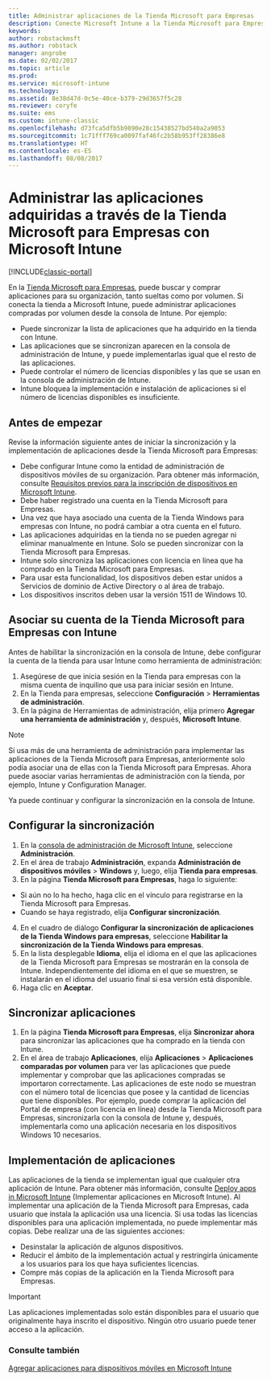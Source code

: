 ```yaml
---
title: Administrar aplicaciones de la Tienda Microsoft para Empresas
description: Conecte Microsoft Intune a la Tienda Microsoft para Empresas si quiere administrar e implementar aplicaciones adquiridas por volumen desde la consola de Intune.
keywords: 
author: robstackmsft
ms.author: robstack
manager: angrobe
ms.date: 02/02/2017
ms.topic: article
ms.prod: 
ms.service: microsoft-intune
ms.technology: 
ms.assetid: 8e38d47d-0c5e-40ce-b379-29d3657f5c28
ms.reviewer: coryfe
ms.suite: ems
ms.custom: intune-classic
ms.openlocfilehash: d73fca5dfb5b9890e28c15438527bd540a2a9853
ms.sourcegitcommit: 1c71fff769ca0097faf46fc2b58b953ff28386e8
ms.translationtype: HT
ms.contentlocale: es-ES
ms.lasthandoff: 08/08/2017
---
```

# <a name="manage-apps-you-purchased-from-the-microsoft-store-for-business-with-microsoft-intune"></a>Administrar las aplicaciones adquiridas a través de la Tienda Microsoft para Empresas con Microsoft Intune

[!INCLUDE[classic-portal](../includes/classic-portal.md)]

En la [Tienda Microsoft para Empresas](https://www.microsoft.com/business-store), puede buscar y comprar aplicaciones para su organización, tanto sueltas como por volumen. Si conecta la tienda a Microsoft Intune, puede administrar aplicaciones compradas por volumen desde la consola de Intune. Por ejemplo:
* Puede sincronizar la lista de aplicaciones que ha adquirido en la tienda con Intune.
* Las aplicaciones que se sincronizan aparecen en la consola de administración de Intune, y puede implementarlas igual que el resto de las aplicaciones.
* Puede controlar el número de licencias disponibles y las que se usan en la consola de administración de Intune.
* Intune bloquea la implementación e instalación de aplicaciones si el número de licencias disponibles es insuficiente.

## <a name="before-you-start"></a>Antes de empezar
Revise la información siguiente antes de iniciar la sincronización y la implementación de aplicaciones desde la Tienda Microsoft para Empresas:
* Debe configurar Intune como la entidad de administración de dispositivos móviles de su organización. Para obtener más información, consulte [Requisitos previos para la inscripción de dispositivos en Microsoft Intune](prerequisites-for-enrollment.md).
* Debe haber registrado una cuenta en la Tienda Microsoft para Empresas.
* Una vez que haya asociado una cuenta de la Tienda Windows para empresas con Intune, no podrá cambiar a otra cuenta en el futuro.
* Las aplicaciones adquiridas en la tienda no se pueden agregar ni eliminar manualmente en Intune. Solo se pueden sincronizar con la Tienda Microsoft para Empresas.
* Intune solo sincroniza las aplicaciones con licencia en línea que ha comprado en la Tienda Microsoft para Empresas.
* Para usar esta funcionalidad, los dispositivos deben estar unidos a Servicios de dominio de Active Directory o al área de trabajo.
* Los dispositivos inscritos deben usar la versión 1511 de Windows 10.

## <a name="associate-your-microsoft-store-for-business-account-with-intune"></a>Asociar su cuenta de la Tienda Microsoft para Empresas con Intune
Antes de habilitar la sincronización en la consola de Intune, debe configurar la cuenta de la tienda para usar Intune como herramienta de administración:
1. Asegúrese de que inicia sesión en la Tienda para empresas con la misma cuenta de inquilino que usa para iniciar sesión en Intune.
2. En la Tienda para empresas, seleccione **Configuración** > **Herramientas de administración**.
3. En la página de Herramientas de administración, elija primero **Agregar una herramienta de administración** y, después, **Microsoft Intune**.

> [!NOTE]
> Si usa más de una herramienta de administración para implementar las aplicaciones de la Tienda Microsoft para Empresas, anteriormente solo podía asociar una de ellas con la Tienda Microsoft para Empresas. Ahora puede asociar varias herramientas de administración con la tienda, por ejemplo, Intune y Configuration Manager.

Ya puede continuar y configurar la sincronización en la consola de Intune.

## <a name="configure-synchronization"></a>Configurar la sincronización

1. En la [consola de administración de Microsoft Intune](https://manage.microsoft.com), seleccione **Administración**.
2. En el área de trabajo **Administración**, expanda **Administración de dispositivos móviles** > **Windows** y, luego, elija **Tienda para empresas**.
3. En la página **Tienda Microsoft para Empresas**, haga lo siguiente:
 * Si aún no lo ha hecho, haga clic en el vínculo para registrarse en la Tienda Microsoft para Empresas.
 * Cuando se haya registrado, elija **Configurar sincronización**.
4. En el cuadro de diálogo **Configurar la sincronización de aplicaciones de la Tienda Windows para empresas**, seleccione **Habilitar la sincronización de la Tienda Windows para empresas**.
5. En la lista desplegable **Idioma**, elija el idioma en el que las aplicaciones de la Tienda Microsoft para Empresas se mostrarán en la consola de Intune. Independientemente del idioma en el que se muestren, se instalarán en el idioma del usuario final si esa versión está disponible.
6. Haga clic en **Aceptar**.

## <a name="synchronize-apps"></a>Sincronizar aplicaciones

1. En la página **Tienda Microsoft para Empresas**, elija **Sincronizar ahora** para sincronizar las aplicaciones que ha comprado en la tienda con Intune.
2. En el área de trabajo **Aplicaciones**, elija **Aplicaciones** > **Aplicaciones comparadas por volumen** para ver las aplicaciones que puede implementar y comprobar que las aplicaciones compradas se importaron correctamente. Las aplicaciones de este nodo se muestran con el número total de licencias que posee y la cantidad de licencias que tiene disponibles.
Por ejemplo, puede comprar la aplicación del Portal de empresa (con licencia en línea) desde la Tienda Microsoft para Empresas, sincronizarla con la consola de Intune y, después, implementarla como una aplicación necesaria en los dispositivos Windows 10 necesarios. 


## <a name="deploy-apps"></a>Implementación de aplicaciones

Las aplicaciones de la tienda se implementan igual que cualquier otra aplicación de Intune. Para obtener más información, consulte [Deploy apps in Microsoft Intune](deploy-apps-in-microsoft-intune.md) (Implementar aplicaciones en Microsoft Intune).
Al implementar una aplicación de la Tienda Microsoft para Empresas, cada usuario que instala la aplicación usa una licencia. Si usa todas las licencias disponibles para una aplicación implementada, no puede implementar más copias. Debe realizar una de las siguientes acciones:
* Desinstalar la aplicación de algunos dispositivos.
* Reducir el ámbito de la implementación actual y restringirla únicamente a los usuarios para los que haya suficientes licencias.
* Compre más copias de la aplicación en la Tienda Microsoft para Empresas.

> [!Important]
> Las aplicaciones implementadas solo están disponibles para el usuario que originalmente haya inscrito el dispositivo. Ningún otro usuario puede tener acceso a la aplicación.


### <a name="see-also"></a>Consulte también
[Agregar aplicaciones para dispositivos móviles en Microsoft Intune](add-apps-for-mobile-devices-in-microsoft-intune.md)
